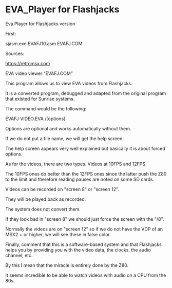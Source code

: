 # EVA_Player for Flashjacks
 Eva Player for Flashjacks version

First:

sjasm.exe EVAFJ10.asm EVAFJ.COM


Sources:

https://retromsx.com


EVA video viewer “EVAFJ.COM”

This program allows us to view EVA videos from Flashjacks.

It is a converted program, debugged and adapted from the original program that existed for Sunrise systems.

The command would be the following:

EVAFJ VIDEO.EVA /[options]


Options are optional and works automatically without them.

If we do not put a file name, we will get the help screen.

The help screen appears very well explained but basically it is about forced options.

As for the videos, there are two types. Videos at 10FPS and 12FPS. 

The 10FPS ones do better than the 12FPS ones since the latter push the Z80 to the limit and therefore reading pauses are noted on some SD cards.

Videos can be recorded on "screen 8" or "screen 12". 

They will be played back as recorded. 

The system does not convert them. 

If they look bad in "screen 8" we should just force the screen with the "/8".

Normally the videos are on "screen 12" so if we do not have the VDP of an MSX2 + or higher, we will see these in false color.

Finally, comment that this is a software-based system and that Flashjacks helps you by providing you with the video data, the clocks, the audio channel, etc.

By this I mean that the miracle is entirely done by the Z80.

It seems incredible to be able to watch videos with audio on a CPU from the 80s.
